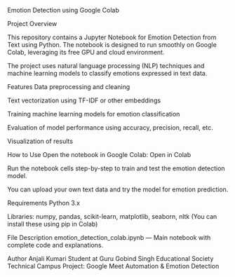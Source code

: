 Emotion Detection using Google Colab

Project Overview

This repository contains a Jupyter Notebook for Emotion Detection from Text using Python. The notebook is designed to run smoothly on Google Colab, leveraging its free GPU and cloud environment.

The project uses natural language processing (NLP) techniques and machine learning models to classify emotions expressed in text data.

Features
Data preprocessing and cleaning

Text vectorization using TF-IDF or other embeddings

Training machine learning models for emotion classification

Evaluation of model performance using accuracy, precision, recall, etc.

Visualization of results

How to Use
Open the notebook in Google Colab:
Open in Colab

Run the notebook cells step-by-step to train and test the emotion detection model.

You can upload your own text data and try the model for emotion prediction.

Requirements
Python 3.x

Libraries: numpy, pandas, scikit-learn, matplotlib, seaborn, nltk (You can install these using pip in Colab)

File Description
emotion_detection_colab.ipynb — Main notebook with complete code and explanations.

Author
Anjali Kumari
Student at Guru Gobind Singh Educational Society Technical Campus
Project: Google Meet Automation & Emotion Detection
